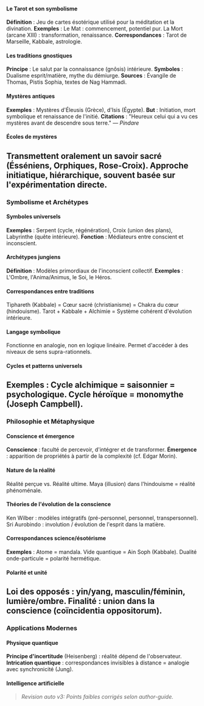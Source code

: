 #### Le Tarot et son symbolisme
**Définition** : Jeu de cartes ésotérique utilisé pour la méditation et la divination.
**Exemples** :
Le Mat : commencement, potentiel pur.
La Mort (arcane XIII) : transformation, renaissance.
**Correspondances** : Tarot de Marseille, Kabbale, astrologie.
#### Les traditions gnostiques
**Principe** : Le salut par la connaissance (gnôsis) intérieure.
**Symboles** : Dualisme esprit/matière, mythe du démiurge.
**Sources** : Évangile de Thomas, Pistis Sophia, textes de Nag Hammadi.
#### Mystères antiques
**Exemples** : Mystères d'Éleusis (Grèce), d'Isis (Égypte).
**But** : Initiation, mort symbolique et renaissance de l'initié.
**Citations** : "Heureux celui qui a vu ces mystères avant de descendre sous terre." — *Pindare*
#### Écoles de mystères
Transmettent oralement un savoir sacré (Ésséniens, Orphiques, Rose-Croix).
Approche initiatique, hiérarchique, souvent basée sur l'expérimentation directe.
---
### Symbolisme et Archétypes
#### Symboles universels
**Exemples** : Serpent (cycle, régénération), Croix (union des plans), Labyrinthe (quête intérieure).
**Fonction** : Médiateurs entre conscient et inconscient.
#### Archétypes jungiens
**Définition** : Modèles primordiaux de l'inconscient collectif.
**Exemples** : L'Ombre, l'Anima/Animus, le Soi, le Héros.
#### Correspondances entre traditions
Tiphareth (Kabbale) = Cœur sacré (christianisme) = Chakra du cœur (hindouisme).
Tarot + Kabbale + Alchimie = Système cohérent d'évolution intérieure.
#### Langage symbolique
Fonctionne en analogie, non en logique linéaire.
Permet d'accéder à des niveaux de sens supra-rationnels.
#### Cycles et patterns universels
**Exemples** :
Cycle alchimique = saisonnier = psychologique.
Cycle héroïque = monomythe (Joseph Campbell).
---
### Philosophie et Métaphysique
#### Conscience et émergence
**Conscience** : faculté de percevoir, d'intégrer et de transformer.
**Émergence** : apparition de propriétés à partir de la complexité (cf. Edgar Morin).
#### Nature de la réalité
Réalité perçue vs. Réalité ultime.
Maya (illusion) dans l'hindouisme = réalité phénoménale.
#### Théories de l'évolution de la conscience
Ken Wilber : modèles intégratifs (pré-personnel, personnel, transpersonnel).
Sri Aurobindo : involution / évolution de l'esprit dans la matière.
#### Correspondances science/ésotérisme
**Exemples** :
Atome = mandala.
Vide quantique = Ain Soph (Kabbale).
Dualité onde-particule = polarité hermétique.
#### Polarité et unité
Loi des opposés : yin/yang, masculin/féminin, lumière/ombre.
Finalité : union dans la conscience (coïncidentia oppositorum).
---
### Applications Modernes
#### Physique quantique
**Principe d'incertitude** (Heisenberg) : réalité dépend de l'observateur.
**Intrication quantique** : correspondances invisibles à distance = analogie avec synchronicité (Jung).
#### Intelligence artificielle
> _Revision auto v3: Points faibles corrigés selon author-guide._
